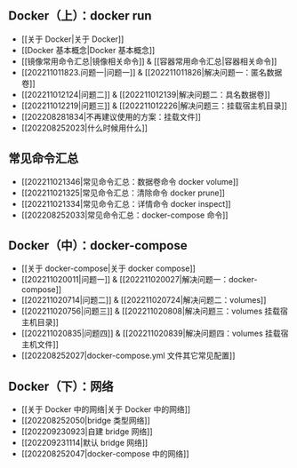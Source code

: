 ## Docker（上）：docker run

- [[关于 Docker\|关于 Docker]]
- [[Docker 基本概念\|Docker 基本概念]]
- [[镜像常用命令汇总\|镜像相关命令]] & [[容器常用命令汇总\|容器相关命令]]
- [[202211011823.问题一\|问题一]] & [[202211011826\|解决问题一：匿名数据卷]]
- [[202211012124\|问题二]] & [[202211012139\|解决问题二：具名数据卷]]
- [[202211012219\|问题三]] & [[202211012226\|解决问题三：挂载宿主机目录]]
- [[202208281834\|不再建议使用的方案：挂载文件]] 
- [[202208252023\|什么时候用什么]]

## 常见命令汇总

- [[202211021346\|常见命令汇总：数据卷命令 docker volume]]
- [[202211021325\|常见命令汇总：清除命令 docker prune]] 
- [[202211021334\|常见命令汇总：详情命令 docker inspect]]
- [[202208252033\|常见命令汇总：docker-compose 命令]] 

## Docker（中）：docker-compose

- [[关于 docker-compose\|关于 docker compose]] 
- [[202211020011\|问题一]] & [[202211020027\|解决问题一：docker-compose]] 
- [[202211020714\|问题二]] & [[202211020724\|解决问题二：volumes]] 
- [[202211020756\|问题三]] & [[202211020808\|解决问题三：volumes 挂载宿主机目录]] 
- [[202211020835\|问题四]] & [[202211020839\|解决问题四：volumes 挂载宿主机文件]] 
- [[202208252027\|docker-compose.yml 文件其它常见配置]]
 
## Docker（下）：网络

- [[关于 Docker 中的网络\|关于 Docker 中的网络]]
- [[202208252050\|bridge 类型网络]]
- [[202209230923\|自建 bridge 网络]]
- [[202209231114\|默认 bridge 网络]]
- [[202208252047\|docker-compose 中的网络]]

